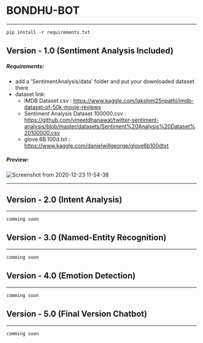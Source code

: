 # BONDHU-BOT
------------

```
pip install -r requirements.txt
```

## Version - 1.0 (Sentiment Analysis Included)

##### Requirements:
- add a 'SentimentAnalysis/data' folder and put your downloaded dataset there
- dataset link:
  - IMDB Dataset.csv : https://www.kaggle.com/lakshmi25npathi/imdb-dataset-of-50k-movie-reviews
  - Sentiment Analysis Dataset 100000.csv : https://github.com/vineetdhanawat/twitter-sentiment-analysis/blob/master/datasets/Sentiment%20Analysis%20Dataset%20100000.csv
  - glove.6B.100d.txt : https://www.kaggle.com/danielwillgeorge/glove6b100dtxt

##### Preview:
![Screenshot from 2020-12-23 11-54-38](https://user-images.githubusercontent.com/35567854/102964440-dbd91980-4515-11eb-868b-6b924d29eee7.png)

-------------

## Version - 2.0 (Intent Analysis)
-------------
```
comming soon
```

## Version - 3.0 (Named-Entity Recognition)
-------------
```
comming soon
```

## Version - 4.0 (Emotion Detection)
-------------
```
comming soon
```

## Version - 5.0 (Final Version Chatbot)
-------------
```
comming soon
```